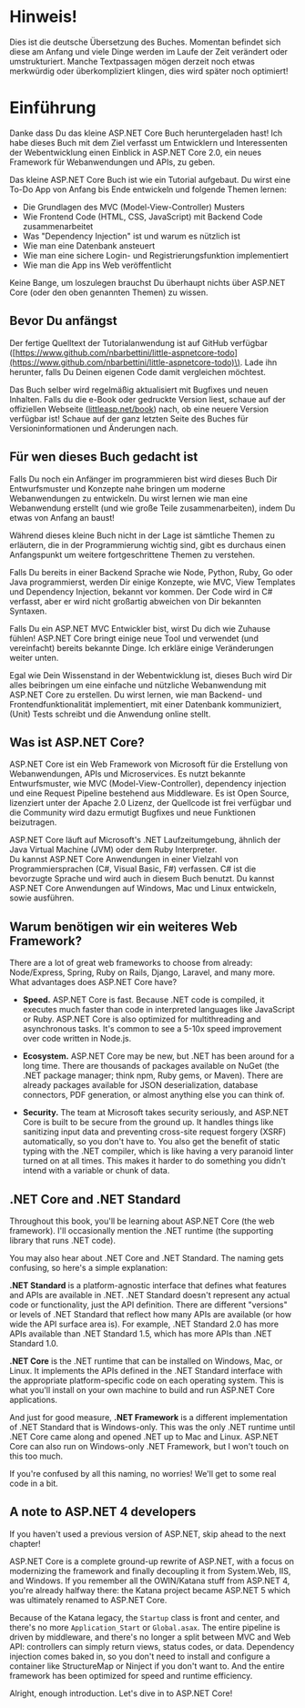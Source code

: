 # Hinweis!

Dies ist die deutsche Übersetzung des Buches. Momentan befindet sich diese am Anfang und viele Dinge werden im Laufe der Zeit verändert oder umstrukturiert. Manche Textpassagen mögen derzeit noch etwas merkwürdig oder überkompliziert klingen, dies wird später noch optimiert!

# Einführung

Danke dass Du das kleine ASP.NET Core Buch heruntergeladen hast! Ich habe dieses Buch mit dem Ziel verfasst um Entwicklern und Interessenten der Webentwicklung einen Einblick in ASP.NET Core 2.0, ein neues Framework für Webanwendungen und APIs, zu geben.

Das kleine ASP.NET Core Buch ist wie ein Tutorial aufgebaut. Du wirst eine To-Do App von Anfang bis Ende entwickeln und folgende Themen lernen:

* Die Grundlagen des MVC \(Model-View-Controller\) Musters
* Wie Frontend Code \(HTML, CSS, JavaScript\) mit Backend Code zusammenarbeitet
* Was "Dependency Injection" ist und warum es nützlich ist
* Wie man eine Datenbank ansteuert
* Wie man eine sichere Login- und Registrierungsfunktion implementiert 
* Wie man die App ins Web veröffentlicht

Keine Bange, um loszulegen brauchst Du überhaupt nichts über ASP.NET Core \(oder den oben genannten Themen\) zu wissen.

## Bevor Du anfängst

Der fertige Quelltext der Tutorialanwendung ist auf GitHub verfügbar \([https://www.github.com/nbarbettini/little-aspnetcore-todo](https://www.github.com/nbarbettini/little-aspnetcore-todo)\). Lade ihn herunter, falls Du Deinen eigenen Code damit vergleichen möchtest.

Das Buch selber wird regelmäßig aktualisiert mit Bugfixes und neuen Inhalten. Falls du die e-Book oder gedruckte Version liest, schaue auf der offiziellen Webseite \([littleasp.net/book](http://www.littleasp.net/book)\) nach, ob eine neuere Version verfügbar ist! Schaue auf der ganz letzten Seite des Buches für Versioninformationen und Änderungen nach.

## Für wen dieses Buch gedacht ist

Falls Du noch ein Anfänger im programmieren bist wird dieses Buch Dir Entwurfsmuster und Konzepte nahe bringen um moderne Webanwendungen zu entwickeln. Du wirst lernen wie man eine Webanwendung erstellt \(und wie große Teile zusammenarbeiten\), indem Du etwas von Anfang an baust!

Während dieses kleine Buch nicht in der Lage ist sämtliche Themen zu erläutern, die in der Programmierung wichtig sind, gibt es durchaus einen Anfangspunkt um weitere fortgeschrittene Themen zu verstehen.

Falls Du bereits in einer Backend Sprache wie Node, Python, Ruby, Go oder Java programmierst, werden Dir einige Konzepte, wie MVC, View Templates und Dependency Injection, bekannt vor kommen. Der Code wird in C\# verfasst, aber er wird nicht großartig abweichen von Dir bekannten Syntaxen.

Falls Du ein ASP.NET MVC Entwickler bist, wirst Du dich wie Zuhause fühlen! ASP.NET Core bringt einige neue Tool und verwendet \(und vereinfacht\) bereits bekannte Dinge. Ich erkläre einige Veränderungen weiter unten.

Egal wie Dein Wissenstand in der Webentwicklung ist, dieses Buch wird Dir alles beibringen um eine einfache und nützliche Webanwendung mit ASP.NET Core zu erstellen. Du wirst lernen, wie man Backend- und Frontendfunktionalität implementiert, mit einer Datenbank kommuniziert, \(Unit\) Tests schreibt und die Anwendung online stellt.

## Was ist ASP.NET Core?

ASP.NET Core ist ein Web Framework von Microsoft für die Erstellung von Webanwendungen, APIs und Microservices. Es nutzt bekannte Entwurfsmuster, wie MVC \(Model-View-Controller\), dependency injection und eine Request Pipeline bestehend aus Middleware. Es ist Open Source, lizenziert unter der Apache 2.0 Lizenz, der Quellcode ist frei verfügbar und die Community wird dazu ermutigt Bugfixes und neue Funktionen beizutragen.

ASP.NET Core läuft auf Microsoft's .NET Laufzeitumgebung, ähnlich der Java Virtual Machine \(JVM\) oder dem Ruby Interpreter.  
Du kannst ASP.NET Core Anwendungen in einer Vielzahl von Programmiersprachen \(C\#, Visual Basic, F\#\) verfassen. C\# ist die bevorzugte Sprache und wird auch in diesem Buch benutzt. Du kannst ASP.NET Core Anwendungen auf Windows, Mac und Linux entwickeln, sowie ausführen.

## Warum benötigen wir ein weiteres Web Framework?

There are a lot of great web frameworks to choose from already: Node/Express, Spring, Ruby on Rails, Django, Laravel, and many more. What advantages does ASP.NET Core have?

* **Speed.** ASP.NET Core is fast. Because .NET code is compiled, it executes much faster than code in interpreted languages like JavaScript or Ruby. ASP.NET Core is also optimized for multithreading and asynchronous tasks. It's common to see a 5-10x speed improvement over code written in Node.js.

* **Ecosystem.** ASP.NET Core may be new, but .NET has been around for a long time. There are thousands of packages available on NuGet \(the .NET package manager; think npm, Ruby gems, or Maven\). There are already packages available for JSON deserialization, database connectors, PDF generation, or almost anything else you can think of.

* **Security.** The team at Microsoft takes security seriously, and ASP.NET Core is built to be secure from the ground up. It handles things like sanitizing input data and preventing cross-site request forgery \(XSRF\) automatically, so you don't have to. You also get the benefit of static typing with the .NET compiler, which is like having a very paranoid linter turned on at all times. This makes it harder to do something you didn't intend with a variable or chunk of data.

## .NET Core and .NET Standard

Throughout this book, you'll be learning about ASP.NET Core \(the web framework\). I'll occasionally mention the .NET runtime \(the supporting library that runs .NET code\).

You may also hear about .NET Core and .NET Standard. The naming gets confusing, so here's a simple explanation:

**.NET Standard** is a platform-agnostic interface that defines what features and APIs are available in .NET. .NET Standard doesn't represent any actual code or functionality, just the API definition. There are different "versions" or levels of .NET Standard that reflect how many APIs are available \(or how wide the API surface area is\). For example, .NET Standard 2.0 has more APIs available than .NET Standard 1.5, which has more APIs than .NET Standard 1.0.

**.NET Core** is the .NET runtime that can be installed on Windows, Mac, or Linux. It implements the APIs defined in the .NET Standard interface with the appropriate platform-specific code on each operating system. This is what you'll install on your own machine to build and run ASP.NET Core applications.

And just for good measure, **.NET Framework** is a different implementation of .NET Standard that is Windows-only. This was the only .NET runtime until .NET Core came along and opened .NET up to Mac and Linux. ASP.NET Core can also run on Windows-only .NET Framework, but I won't touch on this too much.

If you're confused by all this naming, no worries! We'll get to some real code in a bit.

## A note to ASP.NET 4 developers

If you haven't used a previous version of ASP.NET, skip ahead to the next chapter!

ASP.NET Core is a complete ground-up rewrite of ASP.NET, with a focus on modernizing the framework and finally decoupling it from System.Web, IIS, and Windows. If you remember all the OWIN/Katana stuff from ASP.NET 4, you're already halfway there: the Katana project became ASP.NET 5 which was ultimately renamed to ASP.NET Core.

Because of the Katana legacy, the `Startup` class is front and center, and there's no more `Application_Start` or `Global.asax`. The entire pipeline is driven by middleware, and there's no longer a split between MVC and Web API: controllers can simply return views, status codes, or data. Dependency injection comes baked in, so you don't need to install and configure a container like StructureMap or Ninject if you don't want to. And the entire framework has been optimized for speed and runtime efficiency.

Alright, enough introduction. Let's dive in to ASP.NET Core!

